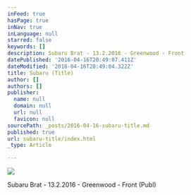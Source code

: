 ```yaml
---
inFeed: true
hasPage: true
inNav: true
inLanguage: null
starred: false
keywords: []
description: Subaru Brat - 13.2.2016 - Greenwood - Front
datePublished: '2016-04-16T20:49:07.411Z'
dateModified: '2016-04-16T20:49:04.322Z'
title: Subaru (Title)
author: []
authors: []
publisher:
  name: null
  domain: null
  url: null
  favicon: null
sourcePath: _posts/2016-04-16-subaru-title.md
published: true
url: subaru-title/index.html
_type: Article

---
```

![](https://s3-us-west-2.amazonaws.com/the-grid-img/p/80101cd0bd32b3fd10f103082e44510f7ee51615.jpg)

Subaru Brat - 13.2.2016 - Greenwood - Front (Publ)